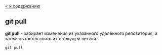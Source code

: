 [ < к содержанию](./readme.md)

## git pull

**git pull** - забирает изменения из указанного удалённого репозитория, а затем пытается слить их с текущей веткой.



```bash=
git pull
```